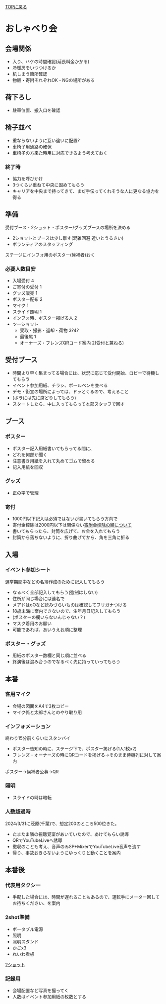 [TOPに戻る](index.html)

# おしゃべり会
## 会場関係
- 入り、ハケの時間確認(延長料金かかる)
- 冷暖房をいつつけるか
- 机しまう箇所確認
- 物販・寄附それぞれOK・NGの場所がある

## 荷下ろし
- 駐車位置、搬入口を確認

## 椅子並べ
- 重ならないように互い違いに配置?
- 車椅子用通路の確保
- 車椅子の方来た時用に対応できるよう考えておく

### 終了時
- 協力を呼びかけ
- 3つくらい重ねて中央に固めてもらう
- キャリアを中央まで持ってきて、まだ手伝ってくれそうな人に更なる協力を得る

## 準備
受付ブース・2ショット・ポスター/グッズブースの場所を決める
- 2ショットとブースは少し離す(混雑回避 近いとうるさい)
- ボランティアのスタッフィング

ステージにインフォ用のポスター(候補者)おく

### 必要人数目安
- 入場受付 4
- ご寄付の受付 1
- グッズ販売 1
- ポスター配布 2
- マイク 1
- スライド照明 1
- インフォ時、ポスター掲げる人 2
- ツーショット
  - 受取・撮影・返却・荷物 3?4?
  - 最後尾 1
  - オーナーズ・フレンズQRコード案内 2(受付と兼ねる)


## 受付ブース
- 時間より早く集まってる場合には、状況に応じて受付開始、ロビーで待機してもらう
- イベント参加用紙、チラシ、ボールペンを並べる
- デモ・街宣の場所によっては、ドッとくるので、考えること
- (ボラには先に席どりしてもらう)
- スタートしたら、中に入ってもらって本部スタッフで回す

## ブース
### ポスター
- ポスター記入用紙書いてもらってる間に、
- どれを何部か聞く
- 注意書き用紙を入れて丸めてゴムで留める
- 記入用紙を回収

### グッズ
- 正の字で管理

### 寄付
- 1000円以下記入は必須ではないが書いてもらう方向で
- 寄付金控除は2000円以下は関係ない[寄附金控除の額について](https://www.nta.go.jp/taxes/shiraberu/saigai/h30/0018008-048/013.htm)
- 書いてもらったら、封筒を広げて、お金を入れてもらう
- 封筒から落ちないように、折り曲げてから、角を三角に折る

## 入場
### イベント参加シート
選挙期間中などの名簿作成のために記入してもらう
- なるべく全部記入してもらう(強制はしない)
- 住所が同じ場合には連名で
- メアドはoOなど読みづらいものは確認してフリガナつける
- 18歳未満に案内できないので、生年月日記入してもらう
- (ポスターの欄いらないんじゃない？)
- マスク着用のお願い
- 可能であれば、あいうえお順に整理

### ポスター・グッズ
- 用紙のポスター数欄と同じ順に並べる
- 終演後は混み合うのでなるべく先に持っていってもらう


## 本番
### 客用マイク
- 会場の図面をA4で3枚コピー
- マイク係と太郎さんとのやり取り用

### インフォメーション
終わり15分前くらいにスタンバイ
- ポスター告知の時に、ステージ下で、ポスター掲げる(1人1枚x2)
- フレンズ・オーナーズの時にQRコードを掲げる->そのまま待機列に対して案内

ポスター->候補者公募->QR

### 照明
- スライドの時は暗転


### 人数超過時
2024/3/31に茂原(千葉)で、想定200のところ500位きた。

- たまたま隣の視聴覚室があいていたので、あけてもらい誘導
- QRでYouTubeLiveへ誘導
- 撤収のことも考え、音声のみSP+MixerでYouTubeLive音声を流す
- 帰り、事故おきらないようにゆっくりと動くことを案内

## 本番後
### 代表用タクシー
- 手配した場合には、時間が遅れることもあるので、運転手にメーター回してお待ちください、を案内

### 2shot準備
- ポータブル電源
- 照明
- 照明スタンド
- かごx3
- れいわ看板


[2ショット](./2shot.md)


### 記録用
- 会場配置など写真を撮ってく
- 人数はイベント参加用紙の枚数とする